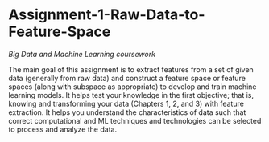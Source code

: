 # Assignment-1-Raw-Data-to-Feature-Space
_Big Data and Machine Learning coursework_

The main goal of this assignment is to extract features from a set of given data (generally from raw data) and construct a feature space or feature spaces (along with subspace as appropriate) to develop and train machine learning models. It helps test your knowledge in the first objective; that is, knowing and transforming your data (Chapters 1, 2, and 3) with feature extraction. It helps you understand the characteristics of data such that correct computational and ML techniques and technologies can be selected to process and analyze the data.
